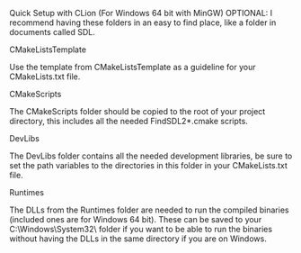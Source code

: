 Quick Setup with CLion (For Windows 64 bit with MinGW)
OPTIONAL: I recommend having these folders in an easy to find place, like a folder in documents called SDL.

CMakeListsTemplate

Use the template from CMakeListsTemplate as a guideline for your CMakeLists.txt file.

CMakeScripts

The CMakeScripts folder should be copied to the root of your project directory, this includes all the needed FindSDL2*.cmake scripts.

DevLibs

The DevLibs folder contains all the needed development libraries, be sure to set the path variables to the directories in this folder in your CMakeLists.txt file.

Runtimes

The DLLs from the Runtimes folder are needed to run the compiled binaries (included ones are for Windows 64 bit).
These can be saved to your C:\Windows\System32\ folder if you want to be able to run the binaries without having the DLLs in the same directory if you are on Windows.

